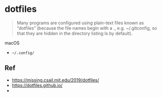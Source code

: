 # dotfiles

> Many programs are configured using plain-text files known as “dotfiles”
> (because the file names begin with a ., e.g. ~/.gitconfig, so that they are
> hidden in the directory listing ls by default).

macOS

- `~/.config/`

## Ref

- <https://missing.csail.mit.edu/2019/dotfiles/>
- <https://dotfiles.github.io/>
-
